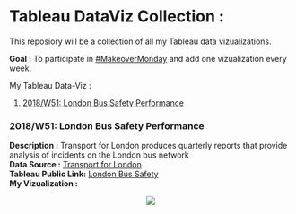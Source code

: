 # Tableau DataViz Collection :

This reposiory will be a collection of all my Tableau data vizualizations.

**Goal :** To participate in [#MakeoverMonday](https://twitter.com/hashtag/makeovermonday) and add one vizualization every week.

My Tableau Data-Viz :
1. [2018/W51: London Bus Safety Performance](https://github.com/abhi094/Tableau-DataViz-Collection/blob/master/README.md#1-2018w51-london-bus-safety-performance)

### 2018/W51: London Bus Safety Performance

**Description :** Transport for London produces quarterly reports that provide analysis of incidents on the London bus network  
**Data Source :** [Transport for London](https://tfl.gov.uk/corporate/publications-and-reports/bus-safety-data)  
**Tableau Public Link:** [London Bus Safety ](https://public.tableau.com/profile/abhijeet.b.#!/vizhome/DataViz1_1myEdit/Dashboard1)  
**My Vizualization :**
<p align="center">
  <img src="https://github.com/abhi094/Tableau-DataViz-Collection/blob/master/Images/Viz_001_Image.png">
</p>


